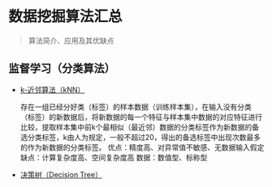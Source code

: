 # 数据挖掘算法汇总

> 算法简介、应用及其优缺点

## 监督学习（分类算法）

- [k-近邻算法（kNN）]()

	存在一组已经分好类（标签）的样本数据（训练样本集），在输入没有分类（标签）的新数据后，将新数据的每一个特征与样本集中数据的对应特征进行比较，提取样本集中前k个最相似（最近邻）数据的分类标签作为新数据的备选分类标签，k由人为规定，一般不超过20，得出的备选标签中出现次数最多的作为新数据的分类标签。
	优点：精度高、对异常值不敏感、无数据输入假定
	缺点：计算复杂度高、空间复杂度高
	数据：数值型、标称型

- [决策树（Decision Tree）]()
	
	
